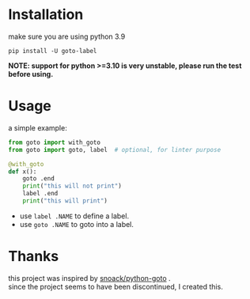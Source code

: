 # Installation
make sure you are using python 3.9

```
pip install -U goto-label
```

**NOTE: support for python >=3.10 is very unstable, please run the test before using.**

# Usage
a simple example:

```py
from goto import with_goto
from goto import goto, label  # optional, for linter purpose

@with_goto
def x():
    goto .end
    print("this will not print")
    label .end
    print("this will print")
```

- use `label .NAME` to define a label.
- use `goto .NAME` to goto into a label.

# Thanks
this project was inspired by [snoack/python-goto](https://github.com/snoack/python-goto) .\
since the project seems to have been discontinued, I created this.
